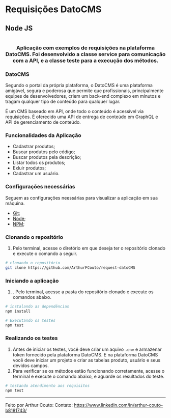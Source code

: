 # Requisições DatoCMS
## Node JS
#

<h3 align="center">
  Aplicação com exemplos de requisições na plataforma DatoCMS. Foi desenvolvido a classe service para comunicação com a API, e a classe teste para a execução dos métodos.
</h3>

### DatoCMS
Segundo o portal da própria plataforma, o DatoCMS é uma plataforma amigável, segura e poderosa que permite que profissionais, principalmente equipes de desenvolvedores, criem um back-end complexo em minutos e tragam qualquer tipo de conteúdo para qualquer lugar.

É um CMS baseado em API, onde todo o conteúdo é acessível via requisições. É oferecido uma API de entrega de conteúdo em GraphQL e API de gerenciamento de conteúdo.

### Funcionalidades da Aplicação

- Cadastrar produtos;
- Buscar produtos pelo código;
- Buscar produtos pela descrição;
- Listar todos os produtos;
- Exluir produtos;
- Cadastrar um usuário.

### Configurações necessárias

Seguem as configurações neessárias para visualizar a aplicação em sua máquina.

-  [Git](https://git-scm.com);
-  [Node](https://nodejs.org/);
-  [NPM]();

### Clonando o repositório
1. Pelo terminal, acesse o diretório em que deseja ter o repositório clonado e execute o comando a seguir.
```bash
# clonando o repositório
git clone https://github.com/ArthurFCouto/request-datoCMS
```

### Iniciando a aplicação
1. . Pelo terminal, acesse a pasta do repositório clonado e execute os comandos abaixo.
```bash
# instalando as dependências
npm install

# Executando os testes
npm test
```
### Realizando os testes
1. Antes de iniciar os testes, você deve criar um aquivo `.env` e armazenar token fornecido pela plataforma DatoCMS. E na plataforma DatoCMS você deve iniciar um projeto e criar as tabelas produto, usuário e seus devidos campos.
2. Para verificar se os métodos estão funcionando corretamente, acesse o terminal e execute o comando abaixo, e aguarde os resultados do teste.
```bash
# testando atendimento aos requisitos
npm test
```

---

Feito por Arthur Couto: Contato: https://www.linkedin.com/in/arthur-couto-b8181743/
